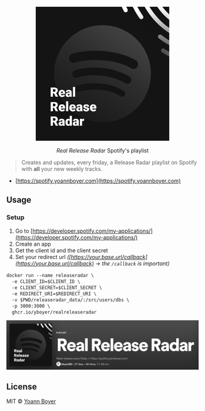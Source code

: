 <p align="center">
    <img height="350" src="https://raw.githubusercontent.com/yboyer/realreleaseradar/master/.github/large.jpg">
  <p align="center"><i>Real Release Radar</i> Spotify's playlist</p>
</p>

> Creates and updates, every friday, a Release Radar playlist on Spotify with **all** your new weekly tracks.

- [https://spotify.yoannboyer.com](https://spotify.yoannboyer.com)

## Usage

### Setup

1. Go to [https://developer.spotify.com/my-applications/](https://developer.spotify.com/my-applications/)
2. Create an app
3. Get the client id and the client secret
4. Set your redirect url _([https://your.base.url/callback](https://your.base.url/callback) -> the `/callback` is important)_

```shell
docker run --name releaseradar \
  -e CLIENT_ID=$CLIENT_ID \
  -e CLIENT_SECRET=$CLIENT_SECRET \
  -e REDIRECT_URI=$REDIRECT_URI \
  -v $PWD/releaseradar_data/:/src/users/dbs \
  -p 3000:3000 \
  ghcr.io/yboyer/realreleaseradar
```

<p align="center">
  <img width="800" src="https://raw.githubusercontent.com/yboyer/realreleaseradar/master/.github/screen.png">
</p>

## License

MIT © [Yoann Boyer](http://yoannboyer.com)
